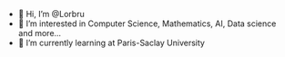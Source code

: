 - 👋 Hi, I’m @Lorbru
- 👀 I’m interested in Computer Science, Mathematics, AI, Data science and more...
- 🌱 I’m currently learning at Paris-Saclay University


